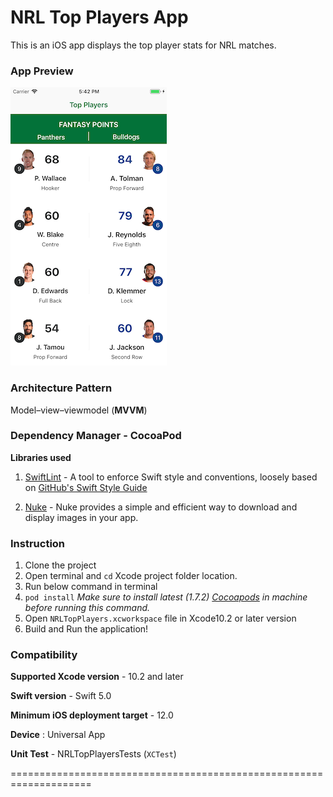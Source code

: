 # NRL Top Players App

This is an iOS app displays the top player stats for NRL matches.

### App Preview

![Screenshot](Screenshot.png)

### Architecture Pattern
Model–view–viewmodel (**MVVM**)

### Dependency Manager - **CocoaPod**

**Libraries used**

 1. [SwiftLint](https://github.com/realm/SwiftLint) - A tool to enforce Swift style and conventions, loosely based on [GitHub's Swift Style Guide](https://github.com/github/swift-style-guide)
 
 3. [Nuke](https://github.com/kean/Nuke) - Nuke provides a simple and efficient way to download and display images in your app.

### Instruction

 1. Clone the project 
 2. Open terminal and `cd` Xcode project folder location.
 3. Run below command in terminal
 4. `pod install` *Make sure to install latest (1.7.2) [Cocoapods](https://guides.cocoapods.org/using/getting-started.html) in machine before running this command.*
 5. Open `NRLTopPlayers.xcworkspace` file in Xcode10.2 or later version
 6. Build and Run the application!

### Compatibility
**Supported Xcode version** - 10.2 and later

**Swift version** - Swift 5.0

**Minimum iOS deployment target** - 12.0

**Device** : Universal App

**Unit Test** - NRLTopPlayersTests (`XCTest`)

====================================================================
